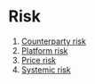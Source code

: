 # Risk
1. [Counterparty risk](counterparty-risk.md)
2. [Platform risk](platform-risk.md)
3. [Price risk](price-risk.md)
4. [Systemic risk](systemic-risk.md)